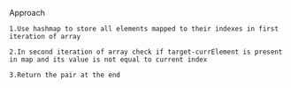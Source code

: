 Approach

    1.Use hashmap to store all elements mapped to their indexes in first iteration of array

    2.In second iteration of array check if target-currElement is present in map and its value is not equal to current index

    3.Return the pair at the end